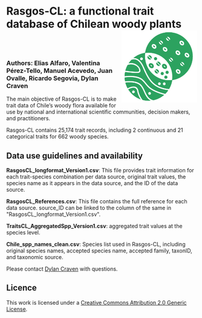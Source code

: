 # Rasgos-CL: a functional trait database of Chilean woody plants <img src="Image/solo_verde33_notext.png" align="right" alt="" width="200" />
<br><br>

### Authors: Elias Alfaro, Valentina Pérez-Tello, Manuel Acevedo, Juan Ovalle, Ricardo Segovia, Dylan Craven


The main objective of Rasgos-CL is to make trait data of Chile’s woody flora available for use by national and international scientific communities, decision makers, and practitioners.

Rasgos-CL contains 25,174 trait records, including 2 continuous and 21 categorical traits for 662 woody species. 

## Data use guidelines and availability  

**RasgosCL_longformat_Version1.csv**: This file provides trait information for each trait-species combination per data source, original trait values, the species name as it appears in the data source, and the ID of the data source.

**RasgosCL_References.csv**: This file contains the full reference for each data source. source_ID can be linked to the column of the same in "RasgosCL_longformat_Version1.csv".

**TraitsCL_AggregatedSpp_Version1.csv**: aggregated trait values at the species level.

**Chile_spp_names_clean.csv**: Species list used in Rasgos-CL, including original species names, accepted species name, accepted family, taxonID, and taxonomic source.  

Please contact [Dylan Craven](mailto:dylan.craven@aya.yale.edu) with questions.
## Licence  
 
This work is licensed under a [Creative Commons Attribution 2.0 Generic License](https://creativecommons.org/licenses/by/2.0/).

